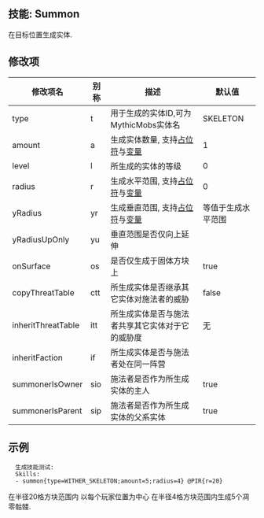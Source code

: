 技能: Summon
--------------------------

在目标位置生成实体.

修改项
----------

| 修改项名 | 别称    | 描述                                                                                                    | 默认值 |
|-----------|------------|----------------------------------------------------------------------------------------------------------------|---------------|
| type               | t       | 用于生成的实体ID,可为MythicMobs实体名 | SKELETON      |
| amount             | a       | 生成实体数量, 支持[占位符](/技能/占位符)与[变量](/技能/变量)                                                                          | 1             |
| level              | l       | 所生成的实体的等级                                                                                                         | 0             |
| radius             | r       | 生成水平范围, 支持[占位符](/技能/占位符)与[变量](/技能/变量)                      | 0             |
| yRadius            | yr      | 生成垂直范围, 支持[占位符](/技能/占位符)与[变量](/技能/变量)                                                          | 等值于生成水平范围        |
| yRadiusUpOnly      | yu      | 垂直范围是否仅向上延伸         |
| onSurface          | os      | 是否仅生成于固体方块上                                                                        | true          |
| copyThreatTable    | ctt     | 所生成实体是否继承其它实体对施法者的威胁 | false         |
| inheritThreatTable | itt     | 所生成实体是否与施法者共享其它实体对于它的威胁度 | 无 |
| inheritFaction     | if      | 所生成实体是否与施法者处在同一阵营                                                                        |               |
| summonerIsOwner | sio | 施法者是否作为所生成实体的主人 | true |
| summonerIsParent | sip | 施法者是否作为所生成实体的父系实体 | true |

示例
--------

      生成技能测试:
      Skills:
      - summon{type=WITHER_SKELETON;amount=5;radius=4} @PIR{r=20}

在半径20格方块范围内 以每个玩家位置为中心 在半径4格方块范围内生成5个凋零骷髅.
